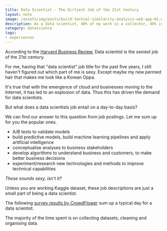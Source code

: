 ```yaml
---
title: Data Scientist - The Dirtiest Job of the 21st Century
layout: note
image: /assets/img/posts/build-textual-similarity-analysis-web-app-01.webp
description: As a data scientist, 40% of my work is a collector, 40% is janitor work, and 20% is fortune-telling.
category: datascience
tags:
- experiences
---
```


According to the [Harvard Business Review](https://hbr.org/2012/10/data-scientist-the-sexiest-job-of-the-21st-century/), Data scientist is the sexiest job of the 21st century.

For me, having that "data scientist" job title for the past five years, I still haven't figured out which part of me is sexy. Except maybe my new permed hair that makes me look like a Korean Oppa.

It's true that with the emergence of cloud and businesses moving to the Internet, it has led to an explosion of data. Thus this has driven the demand for data scientists.

But what does a data scientists job entail on a day-to-day basis?

We can find our answer to this question from job postings. Let me sum up for you the popular ones.

- A/B tests to validate models
- build predictive models, build machine learning pipelines and apply artificial intelligence
- conceptualise analyses to business stakeholders
- develop algorithms to understand business and customers, to make better business decisions
- experiment/research new technologies and methods to improve technical capabilities

_These sounds sexy, isn't it?_

Unless you are working Kaggle dataset, these job descriptions are just a small part of being a data scientist.

The following [survey results by CrowdFlower](https://visit.figure-eight.com/rs/416-ZBE-142/images/CrowdFlower_DataScienceReport_2016.pdf) sum up a typical day for a data scientist.

The majority of the time spent is on collecting datasets, cleaning and organising data.
